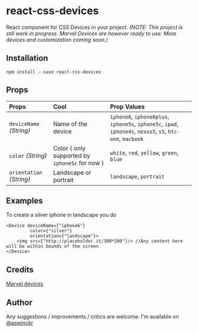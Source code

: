 react-css-devices
==================

React component for CSS Devices in your project.
*(NOTE: This project is still work in progress. Marvel Devices are however ready to use. More devices and customization coming soon.)*

Installation
------------
`npm install --save react-css-devices`

Props
-----
| Props  | Cool  | Prop Values |
| :------------- | :----- | :------ |
| `deviceName` *(String)*  | Name of the device | `iphone6`, `iphone6plus`, `iphone5s`, `iphone5c`, `ipad`, `iphone4s`, `nexus5`, `s5`, `htc-one`, `macbook`
| `color` *(String)*  |   Color ( only supported by `iphone5c` for now ) | `white`, `red`, `yellow`, `green`, `blue` 
| `orientation` *(String)*  | Landscape or portrait | `landscape`, `portrait` 

Examples
--------
To create a silver iphone in landscape you do 
```
<Device deviceName={"iphone6"}
         color={"silver"}
         orientation={"landscape"}>
    <img src={"http://placeholder.it/300*200"}/> //Any content here will be within bounds of the screen 
</Device>
```
Credits
-------
[Marvel devices](https://marvelapp.github.io/devices.css/)

Author
------
 Any suggestions / improvements / critics are welcome. I'm available on [@aswinckr](https://twitter.com/aswinckr) 


 
